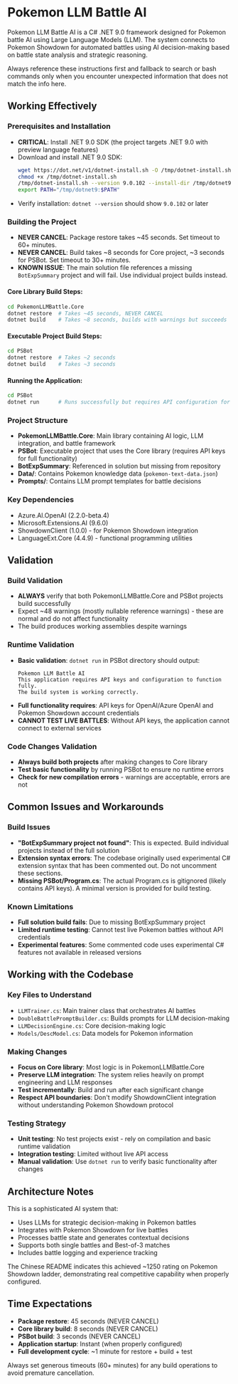# Pokemon LLM Battle AI

Pokemon LLM Battle AI is a C# .NET 9.0 framework designed for Pokemon battle AI using Large Language Models (LLM). The system connects to Pokemon Showdown for automated battles using AI decision-making based on battle state analysis and strategic reasoning.

Always reference these instructions first and fallback to search or bash commands only when you encounter unexpected information that does not match the info here.

## Working Effectively

### Prerequisites and Installation
- **CRITICAL**: Install .NET 9.0 SDK (the project targets .NET 9.0 with preview language features)
- Download and install .NET 9.0 SDK:
  ```bash
  wget https://dot.net/v1/dotnet-install.sh -O /tmp/dotnet-install.sh
  chmod +x /tmp/dotnet-install.sh
  /tmp/dotnet-install.sh --version 9.0.102 --install-dir /tmp/dotnet9
  export PATH="/tmp/dotnet9:$PATH"
  ```
- Verify installation: `dotnet --version` should show `9.0.102` or later

### Building the Project
- **NEVER CANCEL**: Package restore takes ~45 seconds. Set timeout to 60+ minutes.
- **NEVER CANCEL**: Build takes ~8 seconds for Core project, ~3 seconds for PSBot. Set timeout to 30+ minutes.
- **KNOWN ISSUE**: The main solution file references a missing `BotExpSummary` project and will fail. Use individual project builds instead.

#### Core Library Build Steps:
```bash
cd PokemonLLMBattle.Core
dotnet restore  # Takes ~45 seconds, NEVER CANCEL
dotnet build    # Takes ~8 seconds, builds with warnings but succeeds
```

#### Executable Project Build Steps:
```bash
cd PSBot
dotnet restore  # Takes ~2 seconds
dotnet build    # Takes ~3 seconds
```

#### Running the Application:
```bash
cd PSBot
dotnet run      # Runs successfully but requires API configuration for full functionality
```

### Project Structure
- **PokemonLLMBattle.Core**: Main library containing AI logic, LLM integration, and battle framework
- **PSBot**: Executable project that uses the Core library (requires API keys for full functionality)
- **BotExpSummary**: Referenced in solution but missing from repository
- **Data/**: Contains Pokemon knowledge data (`pokemon-text-data.json`)
- **Prompts/**: Contains LLM prompt templates for battle decisions

### Key Dependencies
- Azure.AI.OpenAI (2.2.0-beta.4)
- Microsoft.Extensions.AI (9.6.0)
- ShowdownClient (1.0.0) - for Pokemon Showdown integration
- LanguageExt.Core (4.4.9) - functional programming utilities

## Validation

### Build Validation
- **ALWAYS** verify that both PokemonLLMBattle.Core and PSBot projects build successfully
- Expect ~48 warnings (mostly nullable reference warnings) - these are normal and do not affect functionality
- The build produces working assemblies despite warnings

### Runtime Validation
- **Basic validation**: `dotnet run` in PSBot directory should output:
  ```
  Pokemon LLM Battle AI
  This application requires API keys and configuration to function fully.
  The build system is working correctly.
  ```
- **Full functionality requires**: API keys for OpenAI/Azure OpenAI and Pokemon Showdown account credentials
- **CANNOT TEST LIVE BATTLES**: Without API keys, the application cannot connect to external services

### Code Changes Validation
- **Always build both projects** after making changes to Core library
- **Test basic functionality** by running PSBot to ensure no runtime errors
- **Check for new compilation errors** - warnings are acceptable, errors are not

## Common Issues and Workarounds

### Build Issues
- **"BotExpSummary project not found"**: This is expected. Build individual projects instead of the full solution
- **Extension syntax errors**: The codebase originally used experimental C# extension syntax that has been commented out. Do not uncomment these sections.
- **Missing PSBot/Program.cs**: The actual Program.cs is gitignored (likely contains API keys). A minimal version is provided for build testing.

### Known Limitations
- **Full solution build fails**: Due to missing BotExpSummary project
- **Limited runtime testing**: Cannot test live Pokemon battles without API credentials
- **Experimental features**: Some commented code uses experimental C# features not available in released versions

## Working with the Codebase

### Key Files to Understand
- `LLMTrainer.cs`: Main trainer class that orchestrates AI battles
- `DoubleBattlePromptBuilder.cs`: Builds prompts for LLM decision-making
- `LLMDecisionEngine.cs`: Core decision-making logic
- `Models/DescModel.cs`: Data models for Pokemon information

### Making Changes
- **Focus on Core library**: Most logic is in PokemonLLMBattle.Core
- **Preserve LLM integration**: The system relies heavily on prompt engineering and LLM responses
- **Test incrementally**: Build and run after each significant change
- **Respect API boundaries**: Don't modify ShowdownClient integration without understanding Pokemon Showdown protocol

### Testing Strategy
- **Unit testing**: No test projects exist - rely on compilation and basic runtime validation
- **Integration testing**: Limited without live API access
- **Manual validation**: Use `dotnet run` to verify basic functionality after changes

## Architecture Notes

This is a sophisticated AI system that:
- Uses LLMs for strategic decision-making in Pokemon battles
- Integrates with Pokemon Showdown for live battles
- Processes battle state and generates contextual decisions
- Supports both single battles and Best-of-3 matches
- Includes battle logging and experience tracking

The Chinese README indicates this achieved ~1250 rating on Pokemon Showdown ladder, demonstrating real competitive capability when properly configured.

## Time Expectations
- **Package restore**: 45 seconds (NEVER CANCEL)
- **Core library build**: 8 seconds (NEVER CANCEL)  
- **PSBot build**: 3 seconds (NEVER CANCEL)
- **Application startup**: Instant (when properly configured)
- **Full development cycle**: ~1 minute for restore + build + test

Always set generous timeouts (60+ minutes) for any build operations to avoid premature cancellation.